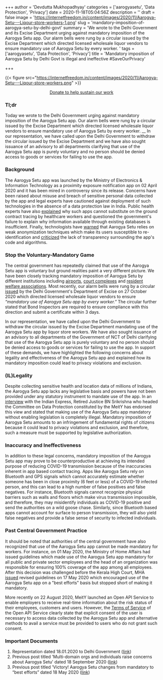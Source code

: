 +++
author = 'Devdutta Mukhopadhyay'
categories = ['aarogyasetu', 'Data Protection', 'Privacy']
date = 2020-11-18T05:04:56Z
description = ''
draft = false
image = 'https://internetfreedom.in/content/images/2020/11/Aarogya-Setu---Liqour-store-workers-1.png'
slug = 'mandatory-imposition-of-aarogya-setu-by-delhi-govt'
summary = 'We wrote to the Delhi Government and its Excise Department urging against mandatory imposition of the Aarogya Setu app. Our alarm bells were rung by a circular issued by the Excise Department which directed licensed wholesale liquor vendors to ensure mandatory use of Aarogya Setu by every worker. '
tags = ['aarogyasetu', 'Data Protection', 'Privacy']
title = 'Mandatory imposition of Aarogya Setu by Delhi Govt is illegal and ineffective #SaveOurPrivacy'

+++


{{< figure src="https://internetfreedom.in/content/images/2020/11/Aarogya-Setu---Liqour-store-workers.png" >}}

<div style="text-align:center;">
    <a href="https://internetfreedom.in/donate/" class="button">Donate to help sustain our work</a>
</div>

### Tl;dr

Today we wrote to the Delhi Government urging against mandatory imposition of the Aarogya Setu app. Our alarm bells were rung by a circular issued by the Excise Department which directed licensed wholesale liquor vendors to ensure mandatory use of Aarogya Setu by every worker. __  In our representation, we have called upon the Delhi Government to withdraw the circular issued by the Excise Department and we have also sought issuance of an advisory to all departments clarifying that use of the Aarogya Setu app is purely voluntary and no person should be denied access to goods or services for failing to use the app.

### Background

The Aarogya Setu app was launched by the Ministry of Electronics & Information Technology as a proximity exposure notification app on 02 April 2020 and it has been mired in controversy since its release. Concerns have been raised about misuse and breach of sensitive personal data collected by the app and legal experts have cautioned against deployment of such technologies in the absence of a data protection law in India. Public health experts have also [explained](https://internetfreedom.in/aarogya-setu-multi-domain-joint-statement/) why such apps cannot substitute on the ground contract tracing by healthcare workers and questioned the government's failure to explain why information available through existing databases is insufficient. Finally, technologists have [warned](https://internetfreedom.in/kerala-hc-hears-challenges-against-mandatory-imposition-of-aarogya-setu/) that Aarogya Setu relies on weak anonymization techniques which make its users susceptible to re-identification and [criticized](https://internetfreedom.in/aarogya-setu-should-be-open-source-now/) the lack of transparency surrounding the app's code and algorithms.

### Stop the Voluntary-Mandatory Game

The central government has repeatedly claimed that use of the Aarogya Setu app is voluntary but ground realities paint a very different picture. We have been closely tracking mandatory imposition of Aarogya Setu by different institutions including [airports](https://internetfreedom.in/aarogya-setu-air-travel-survey/), [court complexes](https://internetfreedom.in/aarogya-setu-delhi-district-courts/) and [resident welfare associations](https://internetfreedom.in/aarogya-setu-rwas/). Most recently, our alarm bells were rung by a circular [issued](https://www.livelaw.in/news-updates/delhi-government-makes-use-of-aarogya-setu-app-mandatory-for-wholesale-liquor-vends-staff-in-delhi-165270) by the Delhi Government's Department of Excise on 27 October 2020 which directed licensed wholesale liquor vendors to ensure _“mandatory use of Aarogya Setu app by every worker.”_ The circular further stated that Bond Inspectors are required to ensure compliance with this direction and submit a certificate within 3 days.

In our representation, we have called upon the Delhi Government to withdraw the circular issued by the Excise Department mandating use of the Aarogya Setu app by liquor store workers. We have also sought issuance of an advisory to all departments of the Government of NCT of Delhi clarifying that use of the Aarogya Setu app is purely voluntary and no person should be denied access to goods or services for failing to use the app. In support of these demands, we have highlighted the following concerns about legality and effectiveness of the Aarogya Setu app and explained how its mandatory imposition could lead to privacy violations and exclusion.

### (IL)Legality

Despite collecting sensitive health and location data of millions of Indians, the Aarogya Setu app lacks any legislative basis and powers have not been provided under any statutory instrument to mandate use of the app. In an [interview](https://indianexpress.com/article/india/aarogya-setu-app-mandate-illegal-justice-b-n-srikrishna-6405535/) with the Indian Express, Retired Justice BN Srikrishna who headed the Committee on Data Protection constituted by the MeitY has endorsed this view and stated that making use of the Aarogya Setu app mandatory without enabling legislation is completely illegal. Mandatory imposition of Aarogya Setu amounts to an infringement of fundamental rights of citizens because it could lead to privacy violations and exclusion, and therefore, such a measure must be supported by legislative authorization.

### Inaccuracy and Ineffectiveness

In addition to these legal concerns, mandatory imposition of the Aarogya Setu app may prove to be counterproductive at achieving its intended purpose of reducing COVID-19 transmission because of the inaccuracies inherent in app based contact tracing. Apps like Aarogya Setu rely on Bluetooth and GPS signals which cannot accurately estimate whether someone has been in close proximity (6 feet or less) of a COVID-19 infected person, and this can lead to a high number of false positives and false negatives. For instance, Bluetooth signals cannot recognize physical barriers such as walls and floors which make virus transmission impossible, and therefore, they may misidentify individuals as COVID-19 positive and send the authorities on a wild goose chase. Similarly, since Bluetooth based apps cannot account for surface to person transmission, they will also yield false negatives and provide a false sense of security to infected individuals.

### Past Central Government Practice

It should be noted that authorities of the central government have also recognized that use of the Aarogya Setu app cannot be made mandatory for workers. For instance, on 01 May 2020, the Ministry of Home Affairs had issued guidelines which made use of the Aarogya Setu app mandatory for all public and private sector employees and the head of an organization was responsible for ensuring 100% coverage of the app among all employees. After this decision was challenged before the Kerala High Court, MHA [issued](https://internetfreedom.in/aarogya-setu-victory/) revised guidelines on 17 May 2020 which encouraged use of the Aarogya Setu app on a "best efforts" basis but stopped short of making it mandatory.

More recently on 22 August 2020, MeitY launched an Open API Service to enable employers to receive real-time information about the risk status of their employees, customers and users. However, the [Terms of Service](https://openapi.aarogyasetu.gov.in/tandc) of the Open API Service clearly state that explicit consent of the user is necessary to access data collected by the Aarogya Setu app and alternative methods to avail a service must be provided to users who do not grant such consent.

### Important Documents

1. Representation dated 18.01.2020 to Delhi Government ([link](https://drive.google.com/file/d/1J0H8OTVQx9IKdi8GjgS4inVSDphJncN2/view?usp=sharing))
2. Previous post titled 'Multi-domain orgs and individuals raise concerns about Aarogya Setu' dated 18 September 2020 ([link](https://internetfreedom.in/aarogya-setu-multi-domain-joint-statement/))
3. Previous post titled 'Victory! Aarogya Setu changes from mandatory to “best efforts” dated 18 May 2020 ([link](https://internetfreedom.in/aarogya-setu-victory/))



